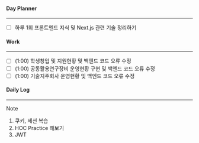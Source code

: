 
#### Day Planner
---
- [ ] 하루 1회 프론트엔드 지식 및 Next.js 관련 기술 정리하기


#### Work
---
- [ ] (1:00) 학생창업 및 지원현황 및 백엔드 코드 오류 수정
- [ ] (1:00) 공동활용연구장비 운영현황 구현 및 백엔드 코드 오류 수정
- [ ] (1:00) 기술지주회사 운영현황 및 백엔드 코드 오류 수정

#### Daily Log
---
> [!note]
> 1. 쿠키, 세션 복습
> 2. HOC Practice 해보기
> 3. JWT





